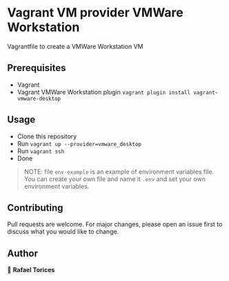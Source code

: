 # Vagrant VM provider VMWare Workstation
Vagrantfile to create a VMWare Workstation VM

## Prerequisites

- Vagrant
- Vagrant VMWare Workstation plugin ```vagrant plugin install vagrant-vmware-desktop```	

## Usage

- Clone this repository
- Run ```vagrant up --provider=vmware_desktop```
- Run ```vagrant ssh```
- Done

>NOTE: file `env-example` is an example of environment variables file. You can create your own file and name it `.env` and set your own environment variables.

## Contributing

Pull requests are welcome. For major changes, please open an issue first to discuss what you would like to change.

## Author

👤 **Rafael Torices**